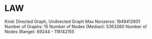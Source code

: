 # LAW

Kind: Directed Graph, Undirected Graph
Max Nonzeros: 1949412601
Number of Graphs: 15
Number of Nodes (Median): 5363260
Number of Nodes (Range): 69244 - 118142155
